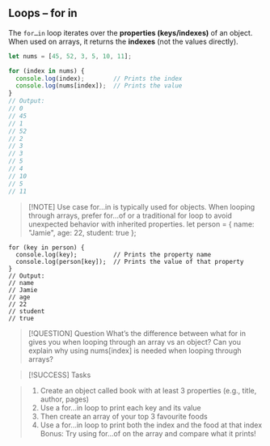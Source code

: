 ## Loops – for in

The `for…in` loop iterates over the **properties (keys/indexes)** of an object.  
When used on arrays, it returns the **indexes** (not the values directly).

```js
let nums = [45, 52, 3, 5, 10, 11];

for (index in nums) {
  console.log(index);        // Prints the index
  console.log(nums[index]);  // Prints the value
}
// Output:
// 0
// 45
// 1
// 52
// 2
// 3
// 3
// 5
// 4
// 10
// 5
// 11
```

> [!NOTE] Use case
> for…in is typically used for objects. When looping through arrays, prefer for…of or a traditional for loop to avoid unexpected behavior with inherited properties.
> let person = { name: "Jamie", age: 22, student: true };

```
for (key in person) {
  console.log(key);          // Prints the property name
  console.log(person[key]);  // Prints the value of that property
}
// Output:
// name
// Jamie
// age
// 22
// student
// true
```

> [!QUESTION] Question
>What’s the difference between what for in gives you when looping through an array vs an object?
>Can you explain why using nums[index] is needed when looping through arrays?

> [!SUCCESS] Tasks

>1. Create an object called book with at least 3 properties (e.g., title, author, pages)
>2. Use a for...in loop to print each key and its value
>3. Then create an array of your top 3 favourite foods
>4. Use a for...in loop to print both the index and the food at that index
>Bonus: Try using for...of on the array and compare what it prints!